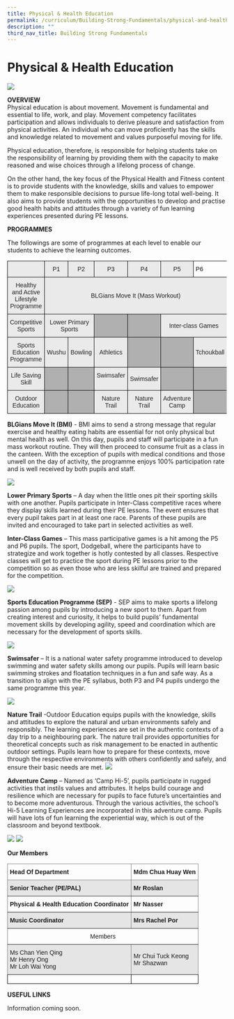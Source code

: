 ```yaml
---
title: Physical & Health Education
permalink: /curriculum/Building-Strong-Fundamentals/physical-and-health-education
description: ""
third_nav_title: Building Strong Fundamentals
---
```

# Physical & Health Education
![](/images/Physical%20Education%20Formal.jpg)

**OVERVIEW**<br>
Physical education is about movement. Movement is fundamental and essential to life, work, and play. Movement competency facilitates participation and allows individuals to derive pleasure and satisfaction from physical activities. An individual who can move proficiently has the skills and knowledge related to movement and values purposeful moving for life. 

Physical education, therefore, is responsible for helping students take on the responsibility of learning by providing them with the capacity to make reasoned and wise choices through a lifelong process of change. 

On the other hand, the key focus of the Physical Health and Fitness content is to provide students with the knowledge, skills and values to empower them to make responsible decisions to pursue life-long total well-being. It also aims to provide students with the opportunities to develop and practise good health habits and attitudes through a variety of fun learning experiences presented during PE lessons. 

**PROGRAMMES**

The followings are some of programmes at each level to enable our students to achieve the learning outcomes.

<style type="text/css">
.tg  {border-collapse:collapse;border-spacing:0;}
.tg td{border-color:black;border-style:solid;border-width:1px;font-family:Arial, sans-serif;font-size:14px;
  overflow:hidden;padding:10px 5px;word-break:normal;}
.tg th{border-color:black;border-style:solid;border-width:1px;font-family:Arial, sans-serif;font-size:14px;
  font-weight:normal;overflow:hidden;padding:10px 5px;word-break:normal;}
.tg .tg-ii8k{background-color:#EAEAEA;color:#222;text-align:center;vertical-align:top}
.tg .tg-dwlh{background-color:#B0B0B0;color:#222;font-weight:bold;text-align:center;vertical-align:middle}
.tg .tg-ku5w{background-color:#EAEAEA;color:#222;text-align:center;vertical-align:middle}
.tg .tg-0lax{text-align:left;vertical-align:top}
.tg .tg-pll1{background-color:#B0B0B0;color:#222;font-weight:bold;text-align:center;vertical-align:top}
</style>
<table class="tg">
<thead>
  <tr>
    <th class="tg-ii8k"></th>
    <th class="tg-ku5w"><span style="color:#222;background-color:#EAEAEA">P1</span></th>
    <th class="tg-ku5w"><span style="color:#222;background-color:#EAEAEA">P2</span></th>
    <th class="tg-ku5w"><span style="color:#222;background-color:#EAEAEA">P3</span></th>
    <th class="tg-ku5w"><span style="color:#222;background-color:#EAEAEA">P4</span></th>
    <th class="tg-ku5w">P5</th>
    <th class="tg-0lax">P6</th>
  </tr>
</thead>
<tbody>
  <tr>
    <td class="tg-ku5w"><span style="color:#222;background-color:#EAEAEA"> Healthy and Active Lifestyle Programme</span></td>
    <td class="tg-ku5w" colspan="6"><span style="color:#222;background-color:#EAEAEA">  BLGians Move It (Mass Workout)         </span></td>
  </tr>
  <tr>
    <td class="tg-ku5w"><span style="color:#222;background-color:#EAEAEA">Competitive Sports </span></td>
    <td class="tg-ku5w" colspan="2"><span style="color:#222;background-color:#EAEAEA"> Lower Primary Sports  </span></td>
    <td class="tg-dwlh"><span style="color:#222;background-color:#B0B0B0"> </span></td>
    <td class="tg-dwlh"><span style="color:#222;background-color:#B0B0B0"> </span></td>
    <td class="tg-ku5w" colspan="2"><span style="color:#222;background-color:#EAEAEA">  Inter-class Games       </span></td>
  </tr>
  <tr>
    <td class="tg-ku5w"><span style="color:#222;background-color:#EAEAEA"> Sports Education Programme</span></td>
    <td class="tg-ku5w"><span style="color:#222;background-color:#EAEAEA"> Wushu</span></td>
    <td class="tg-ku5w"><span style="color:#222;background-color:#EAEAEA"> Bowling</span></td>
    <td class="tg-ku5w"><span style="color:#222;background-color:#EAEAEA"> Athletics</span></td>
    <td class="tg-dwlh"><span style="color:#222;background-color:#B0B0B0"> </span></td>
    <td class="tg-dwlh"><span style="color:#222;background-color:#B0B0B0"> </span></td>
    <td class="tg-ku5w"><span style="color:#222;background-color:#EAEAEA">Tchoukball </span></td>
  </tr>
  <tr>
    <td class="tg-ku5w"><span style="color:#222;background-color:#EAEAEA">Life Saving Skill</span></td>
    <td class="tg-dwlh"><span style="color:#222;background-color:#B0B0B0"> </span></td>
    <td class="tg-dwlh"><span style="color:#222;background-color:#B0B0B0"> </span></td>
    <td class="tg-ii8k"><span style="font-weight:normal">Swimsafer</span></td>
    <td class="tg-ku5w"><span style="color:#222;background-color:#EAEAEA">Swimsafer </span></td>
    <td class="tg-pll1"></td>
    <td class="tg-pll1"></td>
  </tr>
  <tr>
    <td class="tg-ku5w"><span style="color:#222;background-color:#EAEAEA"> Outdoor Education</span></td>
    <td class="tg-dwlh"><span style="color:#222;background-color:#B0B0B0"> </span></td>
    <td class="tg-dwlh"><span style="color:#222;background-color:#B0B0B0"> </span></td>
    <td class="tg-ii8k"><span style="font-weight:normal">Nature Trail</span></td>
    <td class="tg-ii8k"><span style="font-weight:normal">Nature Trail</span><br></td>
    <td class="tg-ku5w"><span style="color:#222;background-color:#EAEAEA"> Adventure Camp</span></td>
    <td class="tg-dwlh"><span style="color:#222;background-color:#B0B0B0"> </span></td>
  </tr>
</tbody>
</table>

**BLGians Move It (BMI)** - BMI aims to send a strong message that regular exercise and healthy eating habits are essential for not only physical but mental health as well. On this day, pupils and staff will participate in a fun mass workout routine. They will then proceed to consume fruit as a class in the canteen. With the exception of pupils with medical conditions and those unwell on the day of activity, the programme enjoys 100% participation rate and is well received by both pupils and staff.

![](/images/BMI.png)

**Lower Primary Sports** – A day when the little ones pit their sporting skills with one another. Pupils participate in Inter-Class competitive races where they display skills learned during their PE lessons. The event ensures that every pupil takes part in at least one race. Parents of these pupils are invited and encouraged to take part in selected activities as well.

**Inter-Class Games** – This mass participative games is a hit among the P5 and P6 pupils. The sport, Dodgeball, where the participants have to strategize and work together is hotly contested by all classes. Respective classes will get to practice the sport during PE lessons prior to the competition so as even those who are less skilful are trained and prepared for the competition. 

![](/images/Inter%20Class%20Games.png)

**Sports Education Programme (SEP)** - SEP aims to make sports a lifelong passion among pupils by introducing a new sport to them. Apart from creating interest and curiosity, it helps to build pupils’ fundamental movement skills by developing agility, speed and coordination which are necessary for the development of sports skills. 

![](/images/SEP%201.png)

**Swimsafer** – It is a national water safety programme introduced to develop swimming and water safety skills among our pupils. Pupils will learn basic swimming strokes and floatation techniques in a fun and safe way. As a transition to align with the PE syllabus, both P3 and P4 pupils undergo the same programme this year.

![](/images/swim.png)

**Nature Trail** -Outdoor Education equips pupils with the knowledge, skills and attitudes to explore the natural and urban environments safely and responsibly. The learning experiences are set in the authentic contexts of a day trip to a neighbouring park. The nature trail provides opportunities for theoretical concepts such as risk management to be enacted in authentic outdoor settings. Pupils learn how to prepare for these contexts, move through the respective environments with others confidently and safely, and ensure their basic needs are met.
![](/images/Nature.png)

**Adventure Camp** – Named as ‘Camp Hi-5’, pupils participate in rugged activities that instils values and attributes. It helps build courage and resilience which are necessary for pupils to face future’s uncertainties and to become more adventurous. Through the various activities, the school’s Hi-5 Learning Experiences are incorporated in this adventure camp. Pupils will have lots of fun learning the experiential way, which is out of the classroom and beyond textbook.

![](/images/Camp.png)
![](/images/pe_advcamp3.jpg)

**Our Members**
<style type="text/css">
.tg  {border-collapse:collapse;border-spacing:0;}
.tg td{border-color:black;border-style:solid;border-width:1px;font-family:Arial, sans-serif;font-size:14px;
  overflow:hidden;padding:10px 5px;word-break:normal;}
.tg th{border-color:black;border-style:solid;border-width:1px;font-family:Arial, sans-serif;font-size:14px;
  font-weight:normal;overflow:hidden;padding:10px 5px;word-break:normal;}
.tg .tg-9wq8{border-color:inherit;text-align:center;vertical-align:middle}
.tg .tg-ylci{background-color:#E5E5E5;border-color:inherit;font-weight:bold;text-align:left;vertical-align:top}
.tg .tg-i5i7{background-color:#E5E5E5;border-color:inherit;text-align:left;vertical-align:middle}
.tg .tg-fymr{border-color:inherit;font-weight:bold;text-align:left;vertical-align:top}
.tg .tg-0lax{text-align:left;vertical-align:top}
</style>
<table class="tg">
<thead>
  <tr>
    <th class="tg-fymr">Head Of Department</th>
    <th class="tg-fymr">Mdm Chua Huay Wen</th>
  </tr>
</thead>
<tbody>
  <tr>
    <td class="tg-ylci"> Senior Teacher (PE/PAL)</td>
    <td class="tg-ylci">Mr Roslan </td>
  </tr>
  <tr>
    <td class="tg-fymr"> Physical &amp; Health Education Coordinator</td>
    <td class="tg-fymr"> Mr Nasser</td>
  </tr>
  <tr>
    <td class="tg-ylci"> Music Coordinator</td>
    <td class="tg-i5i7"><span style="font-weight:bold"> Mrs Rachel Por</span></td>
  </tr>
  <tr>
    <td class="tg-9wq8" colspan="2">Members</td>
  </tr>
  <tr>
    <td class="tg-i5i7">Ms Chan Yien Qing   <br>Mr Henry Ong               <br><span style="font-weight:400;font-style:normal">Mr Loh Wai Yong</span>              </td>
    <td class="tg-i5i7">Mr Chui Tuck Keong<br><span style="font-weight:400;font-style:normal">Mr Shazwan</span></td>
  </tr>
  <tr>
    <td class="tg-0lax"></td>
    <td class="tg-0lax"></td>
  </tr>
</tbody>
</table>

**USEFUL LINKS**

Information coming soon.